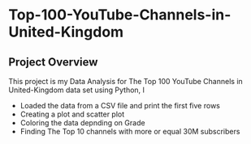 # Top-100-YouTube-Channels-in-United-Kingdom
## Project Overview
This project is my Data Analysis for The Top 100 YouTube Channels in United-Kingdom data set using Python, I
- Loaded the data from a CSV file and print the first five rows
- Creating a plot and scatter plot
- Coloring the data depnding on Grade 
- Finding The Top 10 channels with more or equal 30M subscribers
